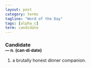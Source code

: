 ```yaml
---
layout: post
category: terms
tagline: "Word of the Day"
tags: [alpha_c]
term: candidate
---
```


<h3>Candidate<br/> <small>&mdash; n. (can<span>&middot;</span>di<span>&middot;</span>date)</small></h3>
<p><ol><li>a brutally honest dinner companion.</li>
</ol></p>
